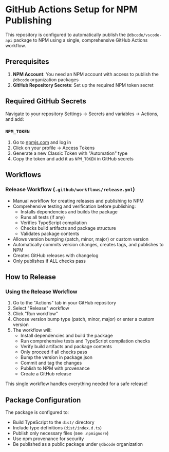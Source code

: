 # GitHub Actions Setup for NPM Publishing

This repository is configured to automatically publish the `@dbcode/vscode-api` package to NPM using a single, comprehensive GitHub Actions workflow.

## Prerequisites

1. **NPM Account**: You need an NPM account with access to publish the `@dbcode` organization packages
2. **GitHub Repository Secrets**: Set up the required NPM token secret

## Required GitHub Secrets

Navigate to your repository Settings → Secrets and variables → Actions, and add:

### `NPM_TOKEN`
1. Go to [npmjs.com](https://www.npmjs.com) and log in
2. Click on your profile → Access Tokens
3. Generate a new Classic Token with "Automation" type
4. Copy the token and add it as `NPM_TOKEN` in GitHub secrets

## Workflows

### Release Workflow (`.github/workflows/release.yml`)
- Manual workflow for creating releases and publishing to NPM
- Comprehensive testing and verification before publishing:
  - Installs dependencies and builds the package
  - Runs all tests (if any)
  - Verifies TypeScript compilation
  - Checks build artifacts and package structure
  - Validates package contents
- Allows version bumping (patch, minor, major) or custom version
- Automatically commits version changes, creates tags, and publishes to NPM
- Creates GitHub releases with changelog
- Only publishes if ALL checks pass

## How to Release

### Using the Release Workflow
1. Go to the "Actions" tab in your GitHub repository
2. Select "Release" workflow
3. Click "Run workflow"
4. Choose version bump type (patch, minor, major) or enter a custom version
5. The workflow will:
   - Install dependencies and build the package
   - Run comprehensive tests and TypeScript compilation checks
   - Verify build artifacts and package contents
   - Only proceed if all checks pass
   - Bump the version in package.json
   - Commit and tag the changes
   - Publish to NPM with provenance
   - Create a GitHub release

This single workflow handles everything needed for a safe release!

## Package Configuration

The package is configured to:
- Build TypeScript to the `dist/` directory
- Include type definitions (`dist/index.d.ts`)
- Publish only necessary files (see `.npmignore`)
- Use npm provenance for security
- Be published as a public package under `@dbcode` organization

